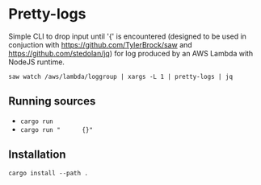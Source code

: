 # Pretty-logs

Simple CLI to drop input until '{' is encountered (designed to be used in conjuction with https://github.com/TylerBrock/saw 
and https://github.com/stedolan/jq) for log produced by an AWS Lambda with NodeJS runtime. 

```
saw watch /aws/lambda/loggroup | xargs -L 1 | pretty-logs | jq
```

## Running sources

* `cargo run`
* `cargo run "      {}"`

## Installation

`cargo install --path .`
